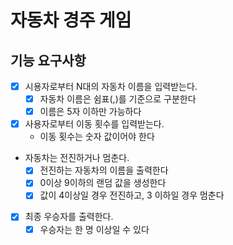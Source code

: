 # 자동차 경주 게임
## 기능 요구사항
- [x] 시용자로부터 N대의 자동차 이름을 입력받는다.
  - [x] 자동차 이름은 쉼표(,)를 기준으로 구분한다 
  - [x] 이름은 5자 이하만 가능하다
- [x] 사용자로부터 이동 횟수를 입력받는다.
  - 이동 횟수는 숫자 값이어야 한다
- 자동차는 전진하거나 멈춘다.
  - [x] 전진하는 자동차의 이름을 출력한다
  - [x] 0이상 9이하의 랜덤 값을 생성한다
  - [x] 값이 4이상일 경우 전진하고, 3 이하일 경우 멈춘다
- [x] 최종 우승자를 출력한다.
  - [x] 우승자는 한 명 이상일 수 있다